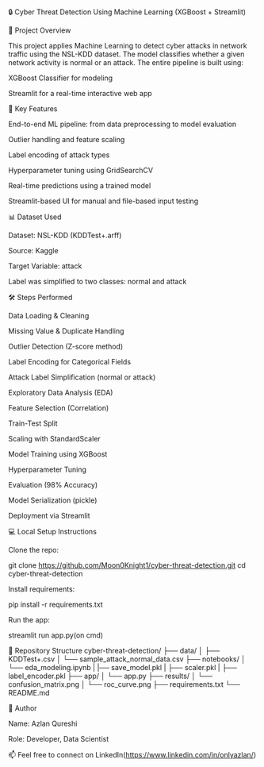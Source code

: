 🔒 Cyber Threat Detection Using Machine Learning (XGBoost + Streamlit)

🚀 Project Overview

This project applies Machine Learning to detect cyber attacks in network traffic using the NSL-KDD dataset. The model classifies whether a given network activity is normal or an attack. The entire pipeline is built using:

XGBoost Classifier for modeling

Streamlit for a real-time interactive web app

🧠 Key Features

End-to-end ML pipeline: from data preprocessing to model evaluation

Outlier handling and feature scaling

Label encoding of attack types

Hyperparameter tuning using GridSearchCV

Real-time predictions using a trained model

Streamlit-based UI for manual and file-based input testing

📊 Dataset Used

Dataset: NSL-KDD (KDDTest+.arff)

Source: Kaggle

Target Variable: attack

Label was simplified to two classes: normal and attack

🛠️ Steps Performed

Data Loading & Cleaning

Missing Value & Duplicate Handling

Outlier Detection (Z-score method)

Label Encoding for Categorical Fields

Attack Label Simplification (normal or attack)

Exploratory Data Analysis (EDA)

Feature Selection (Correlation)

Train-Test Split

Scaling with StandardScaler

Model Training using XGBoost

Hyperparameter Tuning

Evaluation (98% Accuracy)

Model Serialization (pickle)

Deployment via Streamlit

💻 Local Setup Instructions

Clone the repo:

git clone https://github.com/Moon0Knight1/cyber-threat-detection.git
cd cyber-threat-detection

Install requirements:

pip install -r requirements.txt

Run the app:

streamlit run app.py(on cmd)

📂 Repository Structure
cyber-threat-detection/
├── data/
│   ├── KDDTest+.csv
│   └── sample_attack_normal_data.csv
├── notebooks/
│   └── eda_modeling.ipynb
|   |── save_model.pkl
|   ├── scaler.pkl
|   ├── label_encoder.pkl
├── app/
│   └── app.py
├── results/
│   └── confusion_matrix.png
│   └── roc_curve.png
├── requirements.txt
└── README.md


📌 Author

Name: Azlan Qureshi

Role: Developer, Data Scientist

📫 Feel free to connect on LinkedIn(https://www.linkedin.com/in/onlyazlan/)
